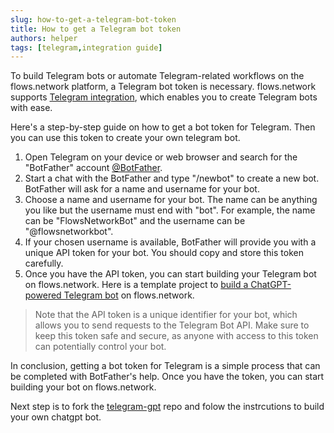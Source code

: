 ```yaml
---
slug: how-to-get-a-telegram-bot-token
title: How to get a Telegram bot token
authors: helper
tags: [telegram,integration guide]
---
```


To build Telegram bots or automate Telegram-related workflows on the flows.network platform, a Telegram bot token is necessary. flows.network supports [Telegram integration](https://flows.network/integration/Telegram), which enables you to create Telegram bots with ease.

Here's a step-by-step guide on how to get a bot token for Telegram. Then you can use this token to create your own telegram bot.

1. Open Telegram on your device or web browser and search for the "BotFather" account [@BotFather](https://t.me/BotFather).
2. Start a chat with the BotFather and type "/newbot" to create a new bot. BotFather will ask for a name and username for your bot.
3. Choose a name and username for your bot. The name can be anything you like but the username must end with "bot". For example, the name can be "FlowsNetworkBot" and the username can be "@flowsnetworkbot".
4. If your chosen username is available, BotFather will provide you with a unique API token for your bot. You should copy and store this token carefully.
5. Once you have the API token, you can start building your Telegram bot on flows.network. Here is a template project to [build a ChatGPT-powered Telegram bot](https://github.com/flows-network/telegram-gpt) on flows.network.

> Note that the API token is a unique identifier for your bot, which allows you to send requests to the Telegram Bot API. Make sure to keep this token safe and secure, as anyone with access to this token can potentially control your bot.

In conclusion, getting a bot token for Telegram is a simple process that can be completed with BotFather's help. Once you have the token, you can start building your bot on flows.network.

Next step is to fork the [telegram-gpt](https://github.com/flows-network/telegram-gpt) repo and folow the instrcutions to build your own chatgpt bot.
